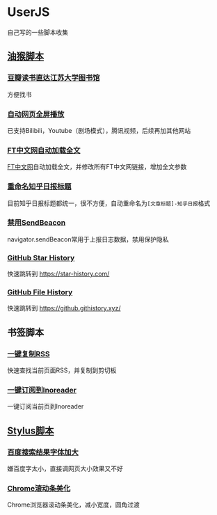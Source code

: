 # UserJS

自己写的一些脚本收集

## [油猴脚本](https://www.tampermonkey.net/)

### [豆瓣读书直达江苏大学图书馆](https://greasyfork.org/zh-CN/scripts/373109-豆瓣读书直达江苏大学图书馆)

方便找书

### [自动网页全屏播放](https://greasyfork.org/zh-CN/scripts/384233-自动网页全屏播放)

已支持Bilibili，Youtube（剧场模式），腾讯视频，后续再加其他网站

### [FT中文网自动加载全文](https://greasyfork.org/zh-CN/scripts/400917-ft中文网自动加载全文)

[FT中文网](http://www.ftchinese.com)自动加载全文，并修改所有FT中文网链接，增加全文参数

### [重命名知乎日报标题](https://greasyfork.org/zh-CN/scripts/405276-%E4%BF%AE%E6%94%B9%E7%9F%A5%E4%B9%8E%E6%97%A5%E6%8A%A5%E6%A0%87%E9%A2%98)

目前知乎日报标题都统一，很不方便，自动重命名为`[文章标题]-知乎日报`格式

### [禁用SendBeacon](https://greasyfork.org/zh-CN/scripts/435663-%E7%A6%81%E7%94%A8sendbeacon)

navigator.sendBeacon常用于上报日志数据，禁用保护隐私

### [GitHub Star History](https://greasyfork.org/zh-CN/scripts/441323-github-star-history)

快速跳转到 https://star-history.com/

### [GitHub File History](https://greasyfork.org/zh-CN/scripts/441324-github-file-history)

快速跳转到 https://github.githistory.xyz/

## 书签脚本

### [一键复制RSS](https://blog.xlab.app/p/2d708812/)

快速查找当前页面RSS，并复制到剪切板

### [一键订阅到Inoreader](https://blog.xlab.app/p/dd73704/)

一键订阅当前页到Inoreader

## [Stylus脚本](https://add0n.com/stylus.html)

### [百度搜索结果字体加大](https://userstyles.org/styles/161453/baidu-search-font-size)

嫌百度字太小，直接调网页大小效果又不好

### [Chrome滚动条美化](https://userstyles.org/styles/161455/chrome-scrollbar-beautify)

Chrome浏览器滚动条美化，减小宽度，圆角过渡